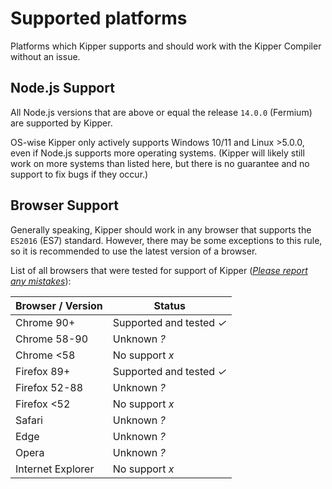 # Supported platforms

Platforms which Kipper supports and should work with the Kipper Compiler without an issue.

## Node.js Support

All Node.js versions that are above or equal the release `14.0.0` (Fermium) are supported by Kipper.

OS-wise Kipper only actively supports Windows 10/11 and Linux >5.0.0, even if Node.js supports more operating systems.
(Kipper will likely still work on more systems than listed here, but there is no guarantee and no support to fix bugs
if they occur.)

## Browser Support

Generally speaking, Kipper should work in any browser that supports the `ES2016` (ES7) standard. However, there may 
be some exceptions to this rule, so it is recommended to use the latest version of a browser.

List of all browsers that were tested for support of Kipper 
([_Please report any mistakes_](https://github.com/Luna-Klatzer/Kipper/issues/new/choose)):

<table>
  <colgroup>
    <col />
    <col />
  </colgroup>
  <thead>
    <tr>
      <th>Browser / Version</th>
      <th>Status</th>
    </tr>
  </thead>
  <tbody>
    <tr>
      <td>Chrome 90+</td>
      <td>
        Supported and tested
        <em class="green-checkmark">✓</em>
      </td>
    </tr>
    <tr>
      <td>Chrome 58-90</td>
      <td>Unknown <em class="red-checkmark">?</em></td>
    </tr>
    <tr>
      <td>Chrome &lt;58</td>
      <td>No support <em class="red-checkmark">x</em></td>
    </tr>
    <tr>
      <td>Firefox 89+</td>
      <td>
        Supported and tested
        <em class="green-checkmark">✓</em>
      </td>
    </tr>
    <tr>
      <td>Firefox 52-88</td>
      <td>Unknown <em class="red-checkmark">?</em></td>
    </tr>
    <tr>
      <td>Firefox &lt;52</td>
      <td>No support <em class="red-checkmark">x</em></td>
    </tr>
    <tr>
      <td>Safari</td>
      <td>Unknown <em class="red-checkmark">?</em></td>
    </tr>
    <tr>
      <td>Edge</td>
      <td>Unknown <em class="red-checkmark">?</em></td>
    </tr>
    <tr>
      <td>Opera</td>
      <td>Unknown <em class="red-checkmark">?</em></td>
    </tr>
    <tr>
      <td>Internet Explorer</td>
      <td>No support <em class="red-checkmark">x</em></td>
    </tr>
  </tbody>
</table>
